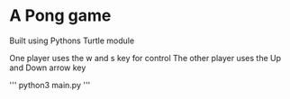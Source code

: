 # A Pong game
Built using Pythons Turtle module

One player uses the w and s key for control
The other player uses the Up and Down arrow key

'''
python3 main.py
'''